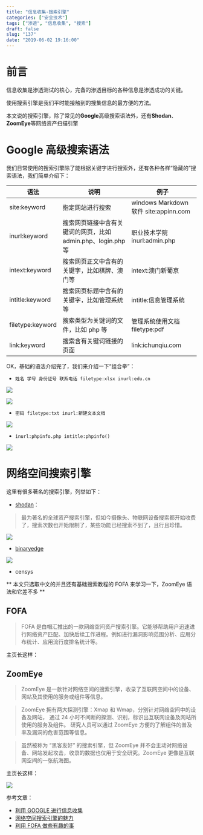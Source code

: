 ```yaml
---
title: "信息收集-搜索引擎"
categories: ["安全技术"]
tags: ["渗透", "信息收集", "搜索"]
draft: false
slug: "137"
date: "2019-06-02 19:16:00"
---
```


# 前言

信息收集是渗透测试的核心，完备的渗透目标的各种信息是渗透成功的关键。

使用搜索引擎是我们平时能接触到的搜集信息的最方便的方法。

本文说的搜索引擎，除了常见的**Google**高级搜索语法外，还有**Shodan**、**ZoomEye**等网络资产扫描引擎

# Google 高级搜索语法

我们日常使用的搜索引擎除了能根据关键字进行搜索外，还有各种各样“隐藏的”搜索语法，我们简单介绍下：

| 语法             | 说明                                                         | 例子                                  |
| ---------------- | ------------------------------------------------------------ | ------------------------------------- |
| site:keyword     | 指定网站进行搜索                                             | windows Markdown 软件 site:appinn.com |
| inurl:keyword    | 搜索网页链接中含有关键词的网页，比如 admin.php、login.php 等 | 职业技术学院 inurl:admin.php          |
| intext:keyword   | 搜索网页正文中含有的关键字，比如棋牌、澳门等                 | intext:澳门新葡京                     |
| intitle:keyword  | 搜索网页标题中含有的关键字，比如管理系统等                   | intitle:信息管理系统                  |
| filetype:keyword | 搜索类型为关键词的文件，比如 php 等                          | 管理系统使用文档 filetype:pdf         |
| link:keyword     | 搜索含有关键词链接的页面                                     | link:ichunqiu.com                     |

OK，基础的语法介绍完了，我们来介绍一下“组合拳”：

- `姓名 学号 身份证号 联系电话 filetype:xlsx inurl:edu.cn`

![][1]

![][2]

- `密码 filetype:txt inurl:新建文本文档`

![][3]

- `inurl:phpinfo.php intitle:phpinfo()`

![][4]

# 网络空间搜索引擎

这里有很多著名的搜索引擎，列举如下：

- [shodan][5]：

> 最为著名的全球资产搜索引擎，但如今摄像头、物联网设备搜索都开始收费了，搜索次数也开始限制了，某些功能已经搜索不到了，且行且珍惜。

![][6]

- [binaryedge][7]

![][8]

- censys

** 本文只选取中文的并且还有基础搜索教程的 FOFA 来学习一下，ZoomEye 语法和它差不多 **

## FOFA

> FOFA 是白帽汇推出的一款网络空间资产搜索引擎。它能够帮助用户迅速进行网络资产匹配、加快后续工作进程。例如进行漏洞影响范围分析、应用分布统计、应用流行度排名统计等。

主页长这样：

## ZoomEye

> ZoomEye 是一款针对网络空间的搜索引擎，收录了互联网空间中的设备、网站及其使用的服务或组件等信息。

> ZoomEye 拥有两大探测引擎：Xmap 和 Wmap，分别针对网络空间中的设备及网站， 通过 24 小时不间断的探测、识别，标识出互联网设备及网站所使用的服务及组件。 研究人员可以通过 ZoomEye 方便的了解组件的普及率及漏洞的危害范围等信息。

> 虽然被称为 “黑客友好” 的搜索引擎，但 ZoomEye 并不会主动对网络设备、网站发起攻击，收录的数据也仅用于安全研究。ZoomEye 更像是互联网空间的一张航海图。

主页长这样：

![][9]

参考文章：

- [利用 GOOGLE 进行信息收集][10]
- [网络空间搜索引擎的魅力][11]
- [利用 FOFA 做些有趣的事 ][12]

[1]: https://img.soapffz.com/archives_img/2019/06/02/archives_20190602_224549.png
[2]: https://img.soapffz.com/archives_img/2019/06/02/archives_20190602_224858.png
[3]: https://img.soapffz.com/archives_img/2019/06/02/archives_20190602_230503.png
[4]: https://img.soapffz.com/archives_img/2019/06/02/archives_20190602_232429.png
[5]: https://www.shodan.io/
[6]: https://img.soapffz.com/archives_img/2019/06/02/archives_20190830_092524.png
[7]: https://www.binaryedge.io/
[8]: https://img.soapffz.com/archives_img/2019/06/02/archives_20190830_093318.png
[9]: https://img.soapffz.com/archives_img/2019/06/02/archives_20190830_093412.png
[10]: https://bbskali.cn/forum.php?mod=viewthread&tid=1587&fromuid=737
[11]: https://mp.weixin.qq.com/s/0jDapU2iKR4NqLWTJ2peNg
[12]: https://nosec.org/home/detail/1858.html
